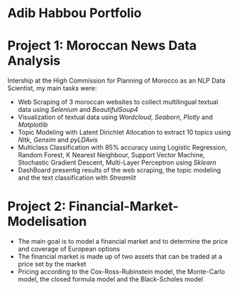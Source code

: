 # Adib Habbou Portfolio

# Project 1: Moroccan News Data Analysis

Intership at the High Commission for Planning of Morocco as an NLP Data Scientist, my main tasks were:

- Web Scraping of 3 moroccan websites to collect multilingual textual data using *Selenium* and *BeautifulSoup4*
- Visualization of textual data using *Wordcloud*, *Seaborn*, *Plotly* and *Matplotlib*
- Topic Modeling with Latent Dirichlet Allocation to extract 10 topics using *Nltk*, *Gensim* and *pyLDAvis*
- Multiclass Classification with 85% accuracy using Logistic Regression, Random Forest, K Nearest Neighbour, Support Vector Machine, Stochastic Gradient Descent, Multi-Layer Perceptron using *Sklearn*
- DashBoard presentig results of the web scraping, the topic modeling and the text classification with *Streamlit*

# Project 2: Financial-Market-Modelisation

- The main goal is to model a financial market and to determine the price and coverage of European options
- The financial market is made up of two assets that can be traded at a price set by the market
- Pricing according to the Cox-Ross-Rubinstein model, the Monte-Carlo model, the closed formula model and the Black-Scholes model
